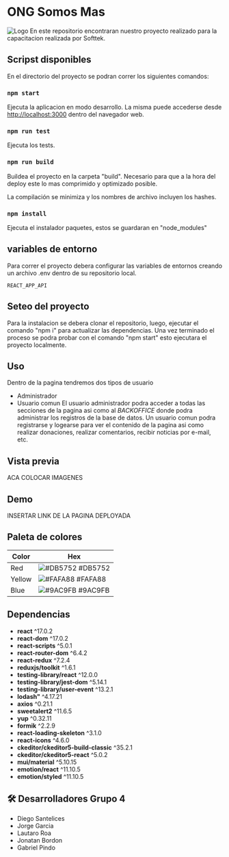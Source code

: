 # ONG Somos Mas 
![Logo](https://ong-project.vercel.app/images/LOGO-SOMOS-MAS.png)
En este repositorio encontraran nuestro proyecto realizado para la capacitacion realizada por Softtek.  
## Scripst disponibles

En el directorio del proyecto se podran correr los siguientes comandos:

### `npm start`

Ejecuta la aplicacion en modo desarrollo.
La misma puede accederse desde [http://localhost:3000](http://localhost:3000) dentro del navegador web.

### `npm run test`

Ejecuta los tests.

### `npm run build`

Buildea el proyecto en la carpeta "build".
Necesario para que a la hora del deploy este lo mas comprimido y optimizado posible.

La compilación se minimiza y los nombres de archivo incluyen los hashes.

### `npm install`

Ejecuta el instalador paquetes, estos se guardaran en "node_modules"

## variables de entorno

Para correr el proyecto debera configurar las variables de entornos creando un archivo .env dentro de su repositorio local.

`REACT_APP_API`

## Seteo del proyecto
Para la instalacion se debera clonar el repositorio, luego, ejecutar el comando "npm i" para actualizar las dependencias. Una vez terminado el proceso se podra probar con el comando "npm start" esto ejecutara el proyecto localmente.

## Uso
Dentro de la pagina tendremos dos tipos de usuario
- Administrador
- Usuario comun
El usuario administrador podra acceder a todas las secciones de la pagina asi como al *BACKOFFICE* donde podra administrar los registros de la base de datos. Un usuario comun podra registrarse y logearse para ver el contenido de la pagina asi como realizar donaciones, realizar comentarios, recibir noticias por e-mail, etc.

## Vista previa
ACA COLOCAR IMAGENES

## Demo

INSERTAR LINK DE LA PAGINA DEPLOYADA

## Paleta de colores

| Color             | Hex                                                                |
| ----------------- | ------------------------------------------------------------------ |
| Red | ![#DB5752](https://via.placeholder.com/10/DB5752?text=+) #DB5752 |
| Yellow | ![#FAFA88](https://via.placeholder.com/10/FAFA88?text=+) #FAFA88 |
| Blue | ![#9AC9FB](https://via.placeholder.com/10/9AC9FB?text=+) #9AC9FB |

## Dependencias
* **react** ^17.0.2
* **react-dom** ^17.0.2
* **react-scripts** ^5.0.1
* **react-router-dom** ^6.4.2
* **react-redux** ^7.2.4
* **reduxjs/toolkit** ^1.6.1
* **testing-library/react** ^12.0.0
* **testing-library/jest-dom** ^5.14.1
* **testing-library/user-event** ^13.2.1
* **lodash"** ^4.17.21
* **axios** ^0.21.1
* **sweetalert2** ^11.6.5
* **yup** ^0.32.11
* **formik** ^2.2.9
* **react-loading-skeleton** ^3.1.0
* **react-icons** ^4.6.0
* **ckeditor/ckeditor5-build-classic** ^35.2.1
* **ckeditor/ckeditor5-react** ^5.0.2
* **mui/material** ^5.10.15
* **emotion/react** ^11.10.5
* **emotion/styled** ^11.10.5

## 🛠 Desarrolladores Grupo 4

- Diego Santelices
- Jorge Garcia
- Lautaro Roa
- Jonatan Bordon
- Gabriel Pindo
